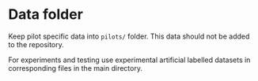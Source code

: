 # Data folder

Keep pilot specific data into `pilots/` folder. This data should not be added to the repository.

For experiments and testing use experimental artificial labelled datasets in corresponding files in the main directory.